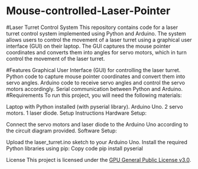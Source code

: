 # Mouse-controlled-Laser-Pointer

#Laser Turret Control System
This repository contains code for a laser turret control system implemented using Python and Arduino. The system allows users to control the movement of a laser turret using a graphical user interface (GUI) on their laptop. The GUI captures the mouse pointer coordinates and converts them into angles for servo motors, which in turn control the movement of the laser turret.

#Features
Graphical User Interface (GUI) for controlling the laser turret.
Python code to capture mouse pointer coordinates and convert them into servo angles.
Arduino code to receive servo angles and control the servo motors accordingly.
Serial communication between Python and Arduino.
#Requirements
To run this project, you will need the following materials:

Laptop with Python installed (with pyserial library).
Arduino Uno.
2 servo motors.
1 laser diode.
Setup Instructions
Hardware Setup:

Connect the servo motors and laser diode to the Arduino Uno according to the circuit diagram provided.
Software Setup:

Upload the laser_turret.ino sketch to your Arduino Uno.
Install the required Python libraries using pip:
Copy code
pip install pyserial

License
This project is licensed under the [GPU General Public License v3.0](LICENSE).
